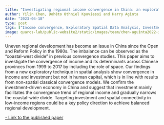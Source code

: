 ```yaml
---
title: "Investigating regional income convergence in China: an exploratory spatio-temporal perspective"
author: Yilin Chen, Dohèto Othniel Kpoviessi and Harry Aginta 
date: "2023-04-18"
type: post
tags: ["Income convergence, Exploratory Spatial Data Analysis, Investment, Human Capital, China "]
image: quarcs-lab/public-website2/static/images/team/chen-aguinta2022-image.png
---
```




Uneven regional development has become an issue in China since the Open and Reform Policy in the 1980s. The imbalance can be observed as the “coastal-west divide” in previous convergence studies. This paper aims to investigate the convergence of income and its determinants across Chinese provinces from 1999 to 2017 by including the role of space. Our findings from a new exploratory technique in spatial analysis show convergence in income and investment but not in human capital, which is in line with results from non-spatial classical convergence models. We confirm the investment-driven economy in China and suggest that investment mainly facilitates the convergence trend of regional income and gradually narrows the coastal-wide divide. Targeting investment and spatial connectivity in low-income regions could be a key policy direction to achieve balanced regional development.



[- Link to the published paper](https://link.springer.com/article/10.1007/s12076-023-00343-x)







